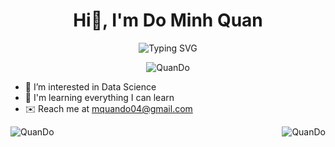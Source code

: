 <h1 align='center'>Hi👋, I'm Do Minh Quan </h1>

<p align="center">
  <img src="https://readme-typing-svg.herokuapp.com?font=Fira+Code&pause=1000&center=true&vCenter=true&width=435&lines=Full-stack+developer;Software+Engineer" alt="Typing SVG" />
</p>

<p align="center">
  <img src="https://komarev.com/ghpvc/?username=mquan048&label=Profile%20views&color=0e75b6&style=flat" alt="QuanDo" />
</p>

- 👀 I’m interested in Data Science
- 🧠 I'm learning everything I can learn
- ✉️ Reach me at mquando04@gmail.com

<p><img align="left" src="https://github-readme-stats.vercel.app/api/top-langs?username=mquan048&show_icons=true&locale=en&layout=compact&hide=jupyter%20notebook,m4" alt="QuanDo" /></p>

<img align="right" src="https://github-readme-stats.vercel.app/api?username=mquan048&show_icons=true&locale=en" alt="QuanDo" /></p>

<!---
mquan048/mquan048 is a ✨ special ✨ repository because its `README.md` (this file) appears on your GitHub profile.
You can click the Preview link to take a look at your changes.
--->
